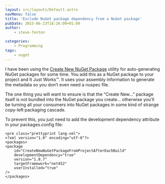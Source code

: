 ```yaml
---
layout: src/layouts/Default.astro
navMenu: false
title: 'Exclude NuGet package dependency from a NuGet package'
pubDate: 2015-06-23T18:26:09+01:00
author:
    - steve-fenton

categories:
    - Programming
tags:
    - nuget
---
```


I have been using the [Create New NuGet Package](https://www.stevefenton.co.uk/2014/08/Share-Your-Own-Code-With-NuGet/) utility for auto-generating NuGet packages for some time. You add this as a NuGet package to your project and It Just Works™. It uses your assembly information to generate the metadata so you don’t even need a nuspec file.

The one thing you will want to ensure is that the “Create New…” package itself is not bundled into the NuGet package you create… otherwise you’ll be turning all your consumers into NuGet packages in some kind of strange copy-left packaging cascade.

To prevent this, you just need to add the development dependency attribute in your packages.config file:

```
<pre class="prettyprint lang-xml">
<?xml version="1.0" encoding="utf-8"?>
<packages>
<package
    id="CreateNewNuGetPackageFromProjectAfterEachBuild"
    developmentDependency="true"
    version="1.8.7"
    targetFramework="net452"
    userInstalled="true"
/>
</packages>
```